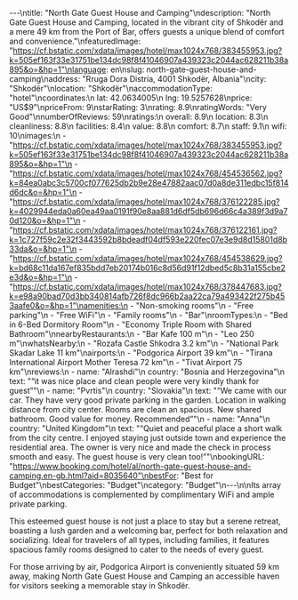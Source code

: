 ---\ntitle: "North Gate Guest House and Camping"\ndescription: "North Gate Guest House and Camping, located in the vibrant city of Shkodër and a mere 49 km from the Port of Bar, offers guests a unique blend of comfort and convenience."\nfeaturedImage: "https://cf.bstatic.com/xdata/images/hotel/max1024x768/383455953.jpg?k=505ef163f33e31751be134dc98f8f41046907a439323c2044ac628211b38a895&o=&hp=1"\nlanguage: en\nslug: north-gate-guest-house-and-camping\naddress: "Rruga Dora Distria, 4001 Shkodër, Albania"\ncity: "Shkodër"\nlocation: "Shkodër"\naccommodationType: "hotel"\ncoordinates:\n  lat: 42.0634005\n  lng: 19.5257628\nprice: "US$9"\npriceFrom: 9\nstarRating: 3\nrating: 8.9\nratingWords: "Very Good"\nnumberOfReviews: 59\nratings:\n  overall: 8.9\n  location: 8.3\n  cleanliness: 8.8\n  facilities: 8.4\n  value: 8.8\n  comfort: 8.7\n  staff: 9.1\n  wifi: 10\nimages:\n  - "https://cf.bstatic.com/xdata/images/hotel/max1024x768/383455953.jpg?k=505ef163f33e31751be134dc98f8f41046907a439323c2044ac628211b38a895&o=&hp=1"\n  - "https://cf.bstatic.com/xdata/images/hotel/max1024x768/454536562.jpg?k=84ea0abc3c5700cf077625db2b9e28e47882aac07d0a8de311edbc15f814d6dc&o=&hp=1"\n  - "https://cf.bstatic.com/xdata/images/hotel/max1024x768/376122285.jpg?k=4029944eda0a60ea49aa0191f90e8aa881d6df5db696d66c4a389f3d9a70d120&o=&hp=1"\n  - "https://cf.bstatic.com/xdata/images/hotel/max1024x768/376122161.jpg?k=1c727f59c2e32f3443592b8bdeadf04df593e220fec07e3e9d8d15801d8b33da&o=&hp=1"\n  - "https://cf.bstatic.com/xdata/images/hotel/max1024x768/454538629.jpg?k=bd68c11da167ef835bdd7eb20174b016c8d56d91f12dbed5c8b31a155cbe2e3d&o=&hp=1"\n  - "https://cf.bstatic.com/xdata/images/hotel/max1024x768/378447683.jpg?k=e98a90bad70d3bb340814afb726f8dc966b2aa22ca79a493422f275b453aafe0&o=&hp=1"\namenities:\n  - "Non-smoking rooms"\n  - "Free parking"\n  - "Free WiFi"\n  - "Family rooms"\n  - "Bar"\nroomTypes:\n  - "Bed in 6-Bed Dormitory Room"\n  - "Economy Triple Room with Shared Bathroom"\nnearbyRestaurants:\n  - "Bar Kafe 100 m"\n  - "Leo 250 m"\nwhatsNearby:\n  - "Rozafa Castle Shkodra 3.2 km"\n  - "National Park Skadar Lake 11 km"\nairports:\n  - "Podgorica Airport 39 km"\n  - "Tirana International Airport Mother Teresa 72 km"\n  - "Tivat Airport 75 km"\nreviews:\n  - name: "Alrashdi"\n    country: "Bosnia and Herzegovina"\n    text: "“it was nice place and clean people were very kindly thank for guest”"\n  - name: "Pvrtis"\n    country: "Slovakia"\n    text: "“We came with our car. They have very good private parking in the garden. Location in walking distance from city center. Rooms are clean an spacious. New shared bathroom. Good value for money. Recommended”"\n  - name: "Anna"\n    country: "United Kingdom"\n    text: "“Quiet and peaceful place a short walk from the city centre. I enjoyed staying just outside town and experience the residential area. The owner is very nice and made the check in process smooth and easy. The guest house is very clean too!”"\nbookingURL: "https://www.booking.com/hotel/al/north-gate-guest-house-and-camping.en-gb.html?aid=8035640"\nbestFor: "Best for Budget"\nbestCategories: "Budget"\ncategory: "Budget"\n---\n\nIts array of accommodations is complemented by complimentary WiFi and ample private parking. 

This esteemed guest house is not just a place to stay but a serene retreat, boasting a lush garden and a welcoming bar, perfect for both relaxation and socializing. Ideal for travelers of all types, including families, it features spacious family rooms designed to cater to the needs of every guest. 

For those arriving by air, Podgorica Airport is conveniently situated 59 km away, making North Gate Guest House and Camping an accessible haven for visitors seeking a memorable stay in Shkodër.